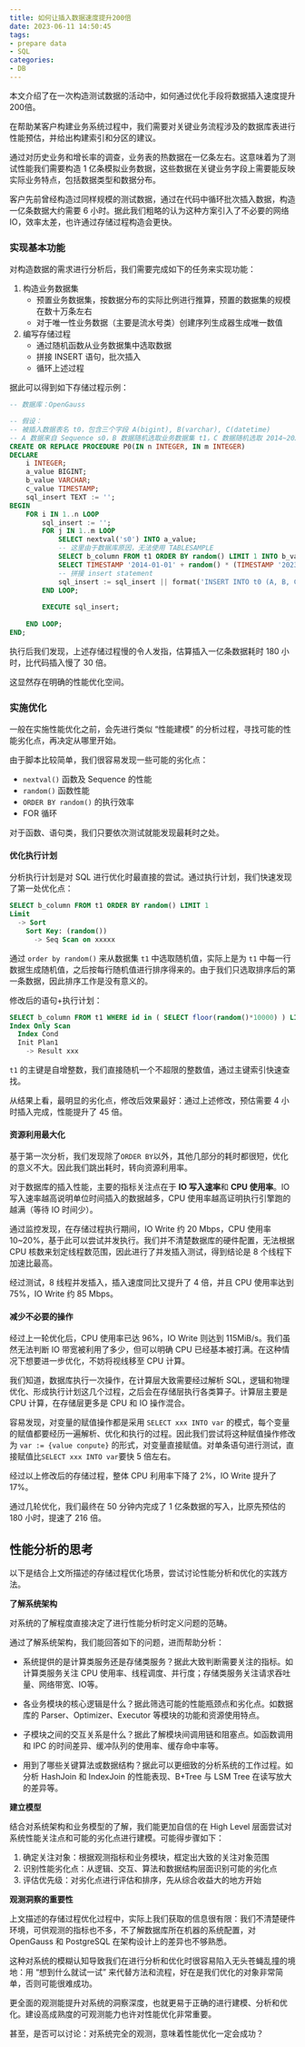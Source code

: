 ```yaml
---
title: 如何让插入数据速度提升200倍
date: 2023-06-11 14:50:45
tags:
- prepare data
- SQL
categories:
- DB
---
```


本文介绍了在一次构造测试数据的活动中，如何通过优化手段将数据插入速度提升200倍。

<!-- more -->

在帮助某客户构建业务系统过程中，我们需要对关键业务流程涉及的数据库表进行性能预估，并给出构建索引和分区的建议。

通过对历史业务和增长率的调查，业务表的热数据在一亿条左右。这意味着为了测试性能我们需要构造 1 亿条模拟业务数据，这些数据在关键业务字段上需要能反映实际业务特点，包括数据类型和数据分布。

客户先前曾经构造过同样规模的测试数据，通过在代码中循环批次插入数据，构造一亿条数据大约需要 6 小时。据此我们粗略的认为这种方案引入了不必要的网络 IO，效率太差，也许通过存储过程构造会更快。

### 实现基本功能

对构造数据的需求进行分析后，我们需要完成如下的任务来实现功能：

1. 构造业务数据集
   - 预置业务数据集，按数据分布的实际比例进行推算，预置的数据集的规模在数十万条左右
   - 对于唯一性业务数据（主要是流水号类）创建序列生成器生成唯一数值
2. 编写存储过程
   - 通过随机函数从业务数据集中选取数据
   - 拼接 INSERT 语句，批次插入
   - 循环上述过程

据此可以得到如下存储过程示例：

```sql
-- 数据库：OpenGauss

-- 假设：
-- 被插入数据表名 t0，包含三个字段 A(bigint), B(varchar), C(datetime)
-- A 数据来自 Sequence s0，B 数据随机选取业务数据集 t1，C 数据随机选取 2014~2023 年中任意一天
CREATE OR REPLACE PROCEDURE P0(IN n INTEGER, IN m INTEGER)
DECLARE
    i INTEGER;
    a_value BIGINT;
    b_value VARCHAR;
    c_value TIMESTAMP;
    sql_insert TEXT := '';
BEGIN
    FOR i IN 1..n LOOP
        sql_insert := '';
        FOR j IN 1..m LOOP
            SELECT nextval('s0') INTO a_value;
            -- 这里由于数据库原因，无法使用 TABLESAMPLE
            SELECT b_column FROM t1 ORDER BY random() LIMIT 1 INTO b_value;
            SELECT TIMESTAMP '2014-01-01' + random() * (TIMESTAMP '2023-06-30' - TIMESTAMP '2014-01-01') INTO c_value;  
            -- 拼接 insert statement
            sql_insert := sql_insert || format('INSERT INTO t0 (A, B, C) VALUES (%s, %s, %s);', a_value, quote_literal(b_value), quote_literal(c_value));
        END LOOP;
        
        EXECUTE sql_insert;
        
    END LOOP;
END;
```

执行后我们发现，上述存储过程慢的令人发指，估算插入一亿条数据耗时 180 小时，比代码插入慢了 30 倍。

这显然存在明确的性能优化空间。

### 实施优化

一般在实施性能优化之前，会先进行类似 “性能建模” 的分析过程，寻找可能的性能劣化点，再决定从哪里开始。

由于脚本比较简单，我们很容易发现一些可能的劣化点：

- `nextval()` 函数及 Sequence 的性能
- `random()` 函数性能
- `ORDER BY random()` 的执行效率
- FOR 循环

对于函数、语句类，我们只要依次测试就能发现最耗时之处。

#### 优化执行计划

分析执行计划是对 SQL 进行优化时最直接的尝试。通过执行计划，我们快速发现了第一处优化点：

```SQL
SELECT b_column FROM t1 ORDER BY random() LIMIT 1
Limit
  -> Sort
    Sort Key: (random())
      -> Seq Scan on xxxxx
```

通过 `order by random()` 来从数据集 `t1` 中选取随机值，实际上是为 `t1` 中每一行数据生成随机值，之后按每行随机值进行排序得来的。由于我们只选取排序后的第一条数据，因此排序工作是没有意义的。

修改后的语句+执行计划：

```sql
SELECT b_column FROM t1 WHERE id in ( SELECT floor(random()*10000) ) LIMIT 1
Index Only Scan
  Index Cond
  Init Plan1
    -> Result xxx
```

 `t1` 的主键是自增整数，我们直接随机一个不超限的整数值，通过主键索引快速查找。

从结果上看，最明显的劣化点，修改后效果最好：通过上述修改，预估需要 4 小时插入完成，性能提升了 45 倍。

#### 资源利用最大化

基于第一次分析，我们发现除了`ORDER BY`以外，其他几部分的耗时都很短，优化的意义不大。因此我们跳出耗时，转向资源利用率。

对于数据库的插入性能，主要的指标关注点在于 **IO 写入速率**和 **CPU 使用率**。IO 写入速率越高说明单位时间插入的数据越多，CPU 使用率越高证明执行引擎跑的越满（等待 IO 时间少）。

通过监控发现，在存储过程执行期间，IO Write 约 20 Mbps，CPU 使用率 10~20%，基于此可以尝试并发执行。我们并不清楚数据库的硬件配置，无法根据 CPU 核数来划定线程数范围，因此进行了并发插入测试，得到结论是 8 个线程下加速比最高。

经过测试，8 线程并发插入，插入速度同比又提升了 4 倍，并且 CPU 使用率达到 75%，IO Write 约 85 Mbps。

#### 减少不必要的操作

经过上一轮优化后，CPU 使用率已达 96%，IO Write 则达到 115MiB/s。我们虽然无法判断 IO 带宽被利用了多少，但可以明确 CPU 已经基本被打满。在这种情况下想要进一步优化，不妨将视线移至 CPU 计算。

我们知道，数据库执行一次操作，在计算层大致需要经过解析 SQL，逻辑和物理优化、形成执行计划这几个过程，之后会在存储层执行各类算子。计算层主要是 CPU 计算，在存储层更多是 CPU 和 IO 操作混合。

容易发现，对变量的赋值操作都是采用 `SELECT xxx INTO var` 的模式，每个变量的赋值都要经历一遍解析、优化和执行的过程。因此我们尝试将这种赋值操作修改为 `var := {value conpute}` 的形式，对变量直接赋值。对单条语句进行测试，直接赋值比`SELECT xxx INTO var`要快 5 倍左右。

经过以上修改后的存储过程，整体 CPU 利用率下降了 2%，IO Write 提升了 17%。

通过几轮优化，我们最终在 50 分钟内完成了 1 亿条数据的写入，比原先预估的 180 小时，提速了 216 倍。



## 性能分析的思考

以下是结合上文所描述的存储过程优化场景，尝试讨论性能分析和优化的实践方法。

**了解系统架构**

对系统的了解程度直接决定了进行性能分析时定义问题的范畴。

通过了解系统架构，我们能回答如下的问题，进而帮助分析：

- 系统提供的是计算类服务还是存储类服务？据此大致判断需要关注的指标。如计算类服务关注 CPU 使用率、线程调度、并行度；存储类服务关注请求吞吐量、网络带宽、IO等。

- 各业务模块的核心逻辑是什么？据此筛选可能的性能瓶颈点和劣化点。如数据库的 Parser、Optimizer、Executor 等模块的功能和资源使用特点。

- 子模块之间的交互关系是什么？据此了解模块间调用链和阻塞点。如函数调用和 IPC 的时间差异、缓冲队列的使用率、缓存命中率等。

- 用到了哪些关键算法或数据结构？据此可以更细致的分析系统的工作过程。如分析 HashJoin 和 IndexJoin 的性能表现、B+Tree 与 LSM Tree 在读写放大的差异等。

**建立模型**

结合对系统架构和业务模型的了解，我们能更加自信的在 High Level 层面尝试对系统性能关注点和可能的劣化点进行建模。可能得步骤如下：

1. 确定关注对象：根据观测指标和业务模块，框定出大致的关注对象范围
2. 识别性能劣化点：从逻辑、交互、算法和数据结构层面识别可能的劣化点
3. 评估优先级：对劣化点进行评估和排序，先从综合收益大的地方开始

**观测洞察的重要性**

上文描述的存储过程优化过程中，实际上我们获取的信息很有限：我们不清楚硬件环境，可供观测的指标也不多，不了解数据库所在机器的系统配置，对 OpenGauss 和 PostgreSQL 在架构设计上的差异也不够熟悉。

这种对系统的模糊认知导致我们在进行分析和优化时很容易陷入无头苍蝇乱撞的境地：用 “想到什么就试一试” 来代替方法和流程，好在是我们优化的对象非常简单，否则可能很难成功。

更全面的观测能提升对系统的洞察深度，也就更易于正确的进行建模、分析和优化。建设高成熟度的可观测能力也许对性能优化非常重要。

甚至，是否可以讨论：对系统完全的观测，意味着性能优化一定会成功？

